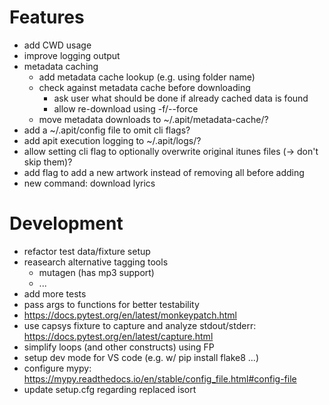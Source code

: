 # Features

- add CWD usage
- improve logging output
- metadata caching
  - add metadata cache lookup (e.g. using folder name)
  - check against metadata cache before downloading
    - ask user what should be done if already cached data is found
    - allow re-download using -f/--force
  - move metadata downloads to ~/.apit/metadata-cache/?
- add a ~/.apit/config file to omit cli flags?
- add apit execution logging to ~/.apit/logs/?
- allow setting cli flag to optionally overwrite original itunes files (-> don't skip them)?
- add flag to add a new artwork instead of removing all before adding
- new command: download lyrics


# Development

- refactor test data/fixture setup
- reasearch alternative tagging tools
  - mutagen (has mp3 support)
  - ...
- add more tests
- pass args to functions for better testability
- https://docs.pytest.org/en/latest/monkeypatch.html
- use capsys fixture to capture and analyze stdout/stderr: https://docs.pytest.org/en/latest/capture.html
- simplify loops (and other constructs) using FP
- setup dev mode for VS code (e.g. w/ pip install flake8 ...)
- configure mypy: https://mypy.readthedocs.io/en/stable/config_file.html#config-file
- update setup.cfg regarding replaced isort
